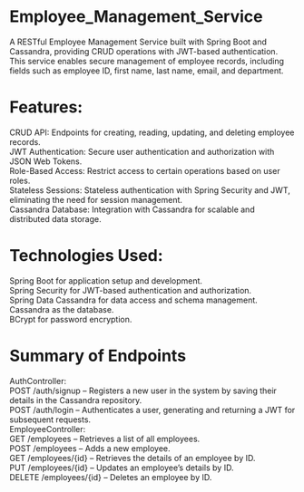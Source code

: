 # Employee_Management_Service
A RESTful Employee Management Service built with Spring Boot and Cassandra, providing CRUD operations with JWT-based authentication. This service enables secure management of employee records, including fields such as employee ID, first name, last name, email, and department.

# Features:
CRUD API: Endpoints for creating, reading, updating, and deleting employee records. <br>
JWT Authentication: Secure user authentication and authorization with JSON Web Tokens. <br>
Role-Based Access: Restrict access to certain operations based on user roles. <br>
Stateless Sessions: Stateless authentication with Spring Security and JWT, eliminating the need for session management. <br>
Cassandra Database: Integration with Cassandra for scalable and distributed data storage. <br>

# Technologies Used:
Spring Boot for application setup and development. <br>
Spring Security for JWT-based authentication and authorization. <br>
Spring Data Cassandra for data access and schema management. <br>
Cassandra as the database. <br>
BCrypt for password encryption. <br>

# Summary of Endpoints
AuthController: <br>
POST /auth/signup – Registers a new user in the system by saving their details in the Cassandra repository. <br>
POST /auth/login – Authenticates a user, generating and returning a JWT for subsequent requests. <br>
EmployeeController: <br>
GET /employees – Retrieves a list of all employees. <br>
POST /employees – Adds a new employee. <br>
GET /employees/{id} – Retrieves the details of an employee by ID. <br>
PUT /employees/{id} – Updates an employee’s details by ID. <br>
DELETE /employees/{id} – Deletes an employee by ID. <br>
